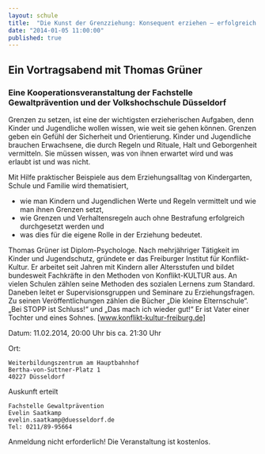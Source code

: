 ```yaml
---
layout: schule
title:  "Die Kunst der Grenzziehung: Konsequent erziehen – erfolgreich erziehen"
date: "2014-01-05 11:00:00"
published: true
---
```


## Ein Vortragsabend mit Thomas Grüner

### Eine Kooperationsveranstaltung der Fachstelle Gewaltprävention und der Volkshochschule Düsseldorf

Grenzen zu setzen, ist eine der wichtigsten erzieherischen Aufgaben, denn Kinder und Jugendliche wollen wissen, wie weit sie gehen können. Grenzen geben ein Gefühl der Sicherheit und Orientierung. Kinder und Jugendliche brauchen Erwachsene, die durch Regeln und Rituale, Halt und Geborgenheit vermitteln. Sie müssen wissen, was von ihnen erwartet wird und was erlaubt ist und was nicht.

Mit Hilfe praktischer Beispiele aus dem Erziehungsalltag von Kindergarten, Schule und Familie wird thematisiert,

- wie man Kindern und Jugendlichen Werte und Regeln vermittelt und wie man ihnen Grenzen setzt,
- wie Grenzen und Verhaltensregeln auch ohne Bestrafung erfolgreich durchgesetzt werden und
- was dies für die eigene Rolle in der Erziehung bedeutet.

Thomas Grüner ist Diplom-Psychologe. Nach mehrjähriger Tätigkeit im Kinder und Jugendschutz, gründete er das Freiburger Institut für Konflikt-Kultur. Er arbeitet seit Jahren mit Kindern aller Altersstufen und bildet bundesweit Fachkräfte in den Methoden von Konflikt-KULTUR aus. An vielen Schulen zählen seine Methoden des sozialen Lernens zum Standard. Daneben leitet er Supervisionsgruppen und Seminare zu Erziehungsfragen. Zu seinen Veröffentlichungen zählen die Bücher „Die kleine Elternschule“. „Bei STOPP ist Schluss!“ und „Das mach ich wieder gut!“ Er ist Vater einer Tochter und eines Sohnes. [www.konflikt-kultur-freiburg.de]

Datum: 11.02.2014, 20:00 Uhr bis ca. 21:30 Uhr

Ort: 

	Weiterbildungszentrum am Hauptbahnhof
	Bertha-von-Suttner-Platz 1
	40227 Düsseldorf

Auskunft erteilt

	Fachstelle Gewaltprävention
	Evelin Saatkamp
	evelin.saatkamp@duesseldorf.de
	Tel: 0211/89-95664

Anmeldung nicht erforderlich! Die Veranstaltung ist kostenlos.